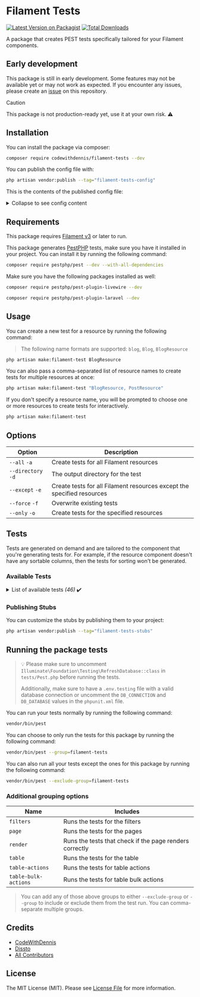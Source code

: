 # Filament Tests

[![Latest Version on Packagist](https://img.shields.io/packagist/v/codewithdennis/filament-tests.svg?style=flat-square)](https://packagist.org/packages/codewithdennis/filament-tests)
[![Total Downloads](https://img.shields.io/packagist/dt/codewithdennis/filament-tests.svg?style=flat-square)](https://packagist.org/packages/codewithdennis/filament-tests)

A package that creates PEST tests specifically tailored for your Filament components.

## Early development

This package is still in early development. Some features may not be available yet or may not work as expected. If you encounter any issues, please create an [issue](https://github.com/CodeWithDennis/filament-tests/issues) on this repository.

> [!CAUTION]  
> This package is not production-ready yet, use it at your own risk. ⚠️

## Installation
You can install the package via composer:

```bash
composer require codewithdennis/filament-tests --dev
```

You can publish the config file with:

```bash
php artisan vendor:publish --tag="filament-tests-config"
```

This is the contents of the published config file:

<details>

<summary>Collapse to see config content</summary>

### You can add a header

```php
return [
    /**
     * The directory where the tests will be generated in.
     */
    'directory_name' => env('FILAMENT_TESTS_DIRECTORY_NAME', 'tests/Feature'),

    /**
     * Whether to separate the tests into folders based on the resource name.
     */
    'separate_tests_into_folders' => env('FILAMENT_TESTS_SEPARATE_TESTS_INTO_FOLDERS', false),
    
    'generate' => [
        'page' => [
            'auth' => [
                'login' => [
                    'render' => false,
                    'login' => false,
                ],

                'logout' => [
                    'logout' => false,
                ],

                'password_reset' => [
                    'render' => false,
                    'reset' => false,
                ],

                'registration' => [
                    'render' => false,
                    'register' => false,
                ],
            ],
        ],

        'resource' => [
            'page' => [
                'create' => [
                    'render' => false,

                    'action' => [
                        'render' => false,
                    ],

                    'form' => [
                        'field' => [
                            'disabled' => false,
                            'exists' => false,
                            'hidden' => false,
                            'validate' => false,
                        ],

                        'exists' => false,
                        'render' => false,
                        'validate' => false,
                    ],

                    'widget' => [
                        'render_footer_widgets' => false,
                        'render_header_widgets' => false,
                    ],


                ],

                'custom' => [], // TODO: Implement

                'edit' => [
                    'render' => false,

                    'action' => [
                        'render' => false,
                    ],

                    'form' => [
                        'field' => [
                            'disabled' => false,
                            'exists' => false,
                            'hidden' => false,
                            'validate' => false,
                        ],

                        'exists' => false,
                        'fill' => false,
                        'render' => false,
                        'validate' => false,
                    ],

                    'relation_manager' => [
                        'header_action' => [
                            'exist' => false,
                            'hidden' => false,
                            'visible' => false,
                        ],

                        'table' => [
                            'action' => [
                                'delete' => false,
                                'delete_force' => false,
                                'delete_soft' => false,
                                'exist' => false,
                                'hidden' => false,
                                'replicate' => false,
                                'restore' => false,
                                'url' => false,
                                'url_tab' => false,
                                'visible' => false,
                            ],

                            'bulk_action' => [
                                'delete' => false,
                                'delete_force' => false,
                                'delete_soft' => false,
                                'exist' => false,
                                'restore' => false,
                            ],

                            'column' => [
                                'cannot_render' => false,
                                'description_above' => false,
                                'description_below' => false,
                                'exist' => false,
                                'extra_attributes' => false,
                                'render' => false,
                                'search' => false,
                                'search_individually' => false,
                                'select' => false,
                                'sort' => false,
                            ],

                            'filter' => [
                                'exist' => false,
                                'hidden' => false,
                                'visible' => false,
                            ],

                            'summary' => [
                                'average' => false,
                                'count' => false,
                                'count_icon' => false,
                                'date_range' => false,
                                'range' => false,
                                'sum' => false,
                            ],

                            'description' => false,
                            'heading' => false,
                        ],

                        'list_records' => false,
                        'list_records_paginated' => false,
                        'render' => false,
                        'trashed' => false,
                    ],

                    'widget' => [
                        'render_footer_widgets' => false,
                        'render_header_widgets' => false,
                    ],

                ],

                'index' => [
                    'action' => [
                        'exist' => false,
                        'hidden' => false,
                        'visible' => false,
                    ],

                    'table' => [
                        'action' => [
                            'delete' => false,
                            'delete_force' => false,
                            'delete_soft' => false,
                            'exist' => false,
                            'replicate' => false,
                            'restore' => false,
                            'url' => false,
                            'url_tab' => false,
                        ],

                        'bulk_action' => [
                            'delete' => false,
                            'delete_force' => false,
                            'delete_soft' => false,
                            'exist' => false,
                            'restore' => false,
                        ],

                        'column' => [
                            'cannot_render' => false,
                            'description_above' => false,
                            'description_below' => false,
                            'exist' => false,
                            'extra_attributes' => false,
                            'render' => false,
                            'search' => false,
                            'search_individually' => false,
                            'select' => false,
                            'sort' => false,
                        ],

                        'filter' => [
                            'add' => false,
                            'remove' => false,
                            'reset' => false,
                        ],

                        'summary' => [
                            'average' => false,
                            'count' => false,
                            'count_icon' => false,
                            'date_range' => false,
                            'range' => false,
                            'sum' => false,
                        ],

                        'description' => false,
                        'heading' => false,
                    ],

                    'widget' => [
                        'render_footer_widgets' => false,
                        'render_header_widgets' => false,
                    ],

                    'list_records' => false,
                    'list_records_paginated' => false,
                    'render' => false,
                    'trashed' => false,
                ],

                'view' => [
                    'render' => false,

                    'action' => [
                        'render' => false,
                    ],

                    'form' => [
                        'render' => false,
                    ],

                    'infolist' => [
                        'action' => [
                            'exist' => false,
                        ],

                        'entry' => [
                            'render' => false,
                        ],

                        'render' => false,
                    ],

                    'relation_manager' => [
                        'header_action' => [
                            'exist' => false,
                            'hidden' => false,
                            'visible' => false,
                        ],

                        'table' => [
                            'action' => [
                                'delete' => false,
                                'delete_force' => false,
                                'delete_soft' => false,
                                'exist' => false,
                                'hidden' => false,
                                'replicate' => false,
                                'restore' => false,
                                'url' => false,
                                'url_tab' => false,
                                'visible' => false,
                            ],

                            'bulk_action' => [
                                'delete' => false,
                                'delete_force' => false,
                                'delete_soft' => false,
                                'exist' => false,
                                'restore' => false,
                            ],

                            'column' => [
                                'cannot_render' => false,
                                'description_above' => false,
                                'description_below' => false,
                                'exist' => false,
                                'extra_attributes' => false,
                                'render' => false,
                                'search' => false,
                                'search_individually' => false,
                                'select' => false,
                                'sort' => false,
                            ],

                            'filter' => [
                                'add' => false,
                                'remove' => false,
                                'reset' => false,
                            ],

                            'summary' => [
                                'average' => false,
                                'count' => false,
                                'count_icon' => false,
                                'date_range' => false,
                                'range' => false,
                                'sum' => false,
                            ],

                            'description' => false,
                            'heading' => false,
                        ],

                        'list_records' => false,
                        'list_records_paginated' => false,
                        'render' => false,
                        'trashed' => false,
                    ],

                    'widget' => [
                        'render_footer_widgets' => false,
                        'render_header_widgets' => false,
                    ],
                ],
            ],
        ],
    ],
];
```
</details>



## Requirements

This package requires [Filament v3](https://filamentphp.com/docs/3.x/panels/installation) or later to run.

This package generates [PestPHP](https://pestphp.com/docs/installation) tests, make sure you have it installed in your project. You can install it by running the following command:

```bash
composer require pestphp/pest --dev --with-all-dependencies
```

Make sure you have the following packages installed as well:

```bash
composer require pestphp/pest-plugin-livewire --dev
```
```bash
composer require pestphp/pest-plugin-laravel --dev
```

## Usage

You can create a new test for a resource by running the following command:
> The following name formats are supported: `blog`, `Blog`, `BlogResource`

```bash
php artisan make:filament-test BlogResource
```

You can also pass a comma-separated list of resource names to create tests for multiple resources at once:

```bash
php artisan make:filament-test "BlogResource, PostResource"
```

If you don't specify a resource name, you will be prompted to choose one or more resources to create tests for interactively.

```bash
php artisan make:filament-test
````
## Options

| Option             | Description                                                            |
|--------------------|------------------------------------------------------------------------|
| `--all` `-a`       | Create tests for all Filament resources                                |
| `--directory` `-d` | The output directory for the test                                      |
| `--except` `-e`    | Create tests for all Filament resources except the specified resources |
| `--force` `-f`     | Overwrite existing tests                                               |
| `--only` `-o`      | Create tests for the specified resources                               |

## Tests
Tests are generated on demand and are tailored to the component that you're generating tests for. For example, if the resource component doesn't have any sortable columns, then the tests for sorting 
won't be generated.

### Available Tests

<details>

<summary>List of available tests <i>(46)</i> ✔️</summary>

- it can render the registration page
- it can render the password reset page
- it can render the login page
- [it can render the create page](https://filamentphp.com/docs/3.x/panels/testing#routing--render)
- [it has create form](https://filamentphp.com/docs/3.x/forms/testing#form-existence)
- [has a disabled field on create form](https://filamentphp.com/docs/3.x/forms/testing#disabled-fields)
- [it has a field on create form](https://filamentphp.com/docs/3.x/forms/testing#fields)
- [it has a hidden field on create form](https://filamentphp.com/docs/3.x/forms/testing#hidden-fields)
- [it can render the edit page](https://filamentphp.com/docs/3.x/panels/testing#routing--render)
- [it can render the relation manager on the edit page](https://filamentphp.com/docs/3.x/panels/testing#render)
- it has the correct table heading on the relation manager on the edit page
- it has the correct table description on the relation manager on the edit page
- it can render column on the relation manager on the edit page
- it cannot render column on the relation manager on the edit page
- [it has the correct descriptions above on the relation manager on the edit page](https://filamentphp.com/docs/3.x/tables/testing#descriptions)
- [it has the correct descriptions below on the relation manager on the edit page](https://filamentphp.com/docs/3.x/tables/testing#descriptions)
- [it has a field on edit form](https://filamentphp.com/docs/3.x/forms/testing#fields)
- [it has a hidden field on edit form](https://filamentphp.com/docs/3.x/forms/testing#hidden-fields)
- [it has column on the relation manager on the edit page](https://filamentphp.com/docs/3.x/tables/testing#existence) 
- [it has extra attributes on the relation manager on the edit page](https://filamentphp.com/docs/3.x/tables/testing#extra-attributes)
- [it can search column on the relation manger on the edit page](https://filamentphp.com/docs/3.x/tables/testing#searching)
- [it can (individually) search column on the relation manger on the edit page](https://filamentphp.com/docs/3.x/tables/testing#searching)
- [it has select column with correct options on the relation manager on the edit page](https://filamentphp.com/docs/3.x/tables/testing#select-columns)
- [it can sort column on the relation manager on the edit page](https://filamentphp.com/docs/3.x/tables/testing#sorting)
- [it can list records on the index page on the relation manager on the edit page](https://filamentphp.com/docs/3.x/tables/testing#render)
- [it can list records on the index page on the relation manager on the edit page with pagination](https://filamentphp.com/docs/3.x/tables/testing#render)
- [it can render the view page](https://filamentphp.com/docs/3.x/panels/testing#routing--render)
- [it can render the relation manager on the view page](https://filamentphp.com/docs/3.x/panels/testing#render)
- it has the correct table heading on the relation manager on the view page
- it has the correct table description on the relation manager on the view page
- it can render column on the relation manager on the view page
- it cannot render column on the relation manager on the view page
- [it has the correct descriptions above on the relation manager on the view page](https://filamentphp.com/docs/3.x/tables/testing#descriptions)
- [it has the correct descriptions below on the relation manager on the view page](https://filamentphp.com/docs/3.x/tables/testing#descriptions)
- [it has a field on view form](https://filamentphp.com/docs/3.x/forms/testing#fields)
- [it has a hidden field on view form](https://filamentphp.com/docs/3.x/forms/testing#hidden-fields)
- [it has column on the relation manager on the view page](https://filamentphp.com/docs/3.x/tables/testing#existence)
- [it has extra attributes on the relation manager on the view page](https://filamentphp.com/docs/3.x/tables/testing#extra-attributes)
- [it can search column on the relation manger on the view page](https://filamentphp.com/docs/3.x/tables/testing#searching)
- [it can (individually) search column on the relation manger on the view page](https://filamentphp.com/docs/3.x/tables/testing#searching)
- [it has select column with correct options on the relation manager on the view page](https://filamentphp.com/docs/3.x/tables/testing#select-columns)
- [it can sort column on the relation manager on the view page](https://filamentphp.com/docs/3.x/tables/testing#sorting)
- [it can list records on the index page on the relation manager on the view page](https://filamentphp.com/docs/3.x/tables/testing#render)
- [it can list records on the index page on the relation manager on the view page with pagination](https://filamentphp.com/docs/3.x/tables/testing#render)
- [it has edit form](https://filamentphp.com/docs/3.x/forms/testing#form-existence)
- it has header actions on the index page
- it cannot render header actions on the index page
- it can render header actions on the index page
- [it can list records on the index page](https://filamentphp.com/docs/3.x/tables/testing#render)
- [it can list records on the index page with pagination](https://filamentphp.com/docs/3.x/tables/testing#render)
- [it can render the index page](https://filamentphp.com/docs/3.x/tables/testing#render)
- [it cannot display trashed records by default](https://filamentphp.com/docs/3.x/tables/testing#render)
- it has the correct table description
- it has the correct table heading
- [it can delete records](https://filamentphp.com/docs/3.x/tables/testing#calling-actions)
- [it can force delete records](https://filamentphp.com/docs/3.x/tables/testing#calling-actions)
- [it can soft delete records](https://filamentphp.com/docs/3.x/tables/testing#calling-actions)
- [it has table action](https://filamentphp.com/docs/3.x/tables/testing#calling-actions)
- [it can replicate records](https://filamentphp.com/docs/3.x/tables/testing#calling-actions)
- [it can restore records](https://filamentphp.com/docs/3.x/tables/testing#calling-actions)
- [it has the correct URL for table action](https://filamentphp.com/docs/3.x/infolists/testing#url)
- [it has the correct URL and opens in a new tab for table action](https://filamentphp.com/docs/3.x/infolists/testing#url)
- it can bulk delete records
- it can bulk force delete records
- it can bulk delete records
- it has table bulk action
- it can bulk restore records
- it can bulk soft delete records
- [it cannot render column](https://filamentphp.com/docs/3.x/tables/testing#columns)
- [it has the correct descriptions above](https://filamentphp.com/docs/3.x/tables/testing#descriptions)
- [it has the correct descriptions below](https://filamentphp.com/docs/3.x/tables/testing#descriptions)
- [it has column](https://filamentphp.com/docs/3.x/tables/testing#existence)
- [it has extra attributes](https://filamentphp.com/docs/3.x/tables/testing#extra-attributes)
- [it can render column](https://filamentphp.com/docs/3.x/tables/testing#columns)
- [it can search column](https://filamentphp.com/docs/3.x/tables/testing#searching)
- [it can individually search by column](https://filamentphp.com/docs/3.x/tables/testing#searching)
- [it has the correct options](https://filamentphp.com/docs/3.x/tables/testing#select-columns)
- [it can sort column](https://filamentphp.com/docs/3.x/tables/testing#sorting)
- [it can reset table filters](https://filamentphp.com/docs/3.x/tables/testing#resetting-filters)
- [it can render the view page](https://filamentphp.com/docs/3.x/tables/testing#render)

</details>

### Publishing Stubs
You can customize the stubs by publishing them to your project:

```bash
php artisan vendor:publish --tag="filament-tests-stubs"
```

## Running the package tests
> 💡 Please make sure to uncomment `Illuminate\Foundation\Testing\RefreshDatabase::class` in `tests/Pest.php` before running the tests.
> 
> Additionally, make sure to have a `.env.testing` file with a valid database connection or uncomment the `DB_CONNECTION` and `DB_DATABASE` values in the `phpunit.xml` file.

You can run your tests normally by running the following command:

```bash
vendor/bin/pest
```

You can choose to only run the tests for this package by running the following command:

```bash
vendor/bin/pest --group=filament-tests
```

You can also run all your tests except the ones for this package by running the following command:

```bash
vendor/bin/pest --exclude-group=filament-tests
```

### Additional grouping options
| Name                 | Includes                                                |
|----------------------|---------------------------------------------------------|
| `filters`            | Runs the tests for the filters                          |
| `page`               | Runs the tests for the pages                            |
| `render`             | Runs the tests that check if the page renders correctly |
| `table`              | Runs the tests for the table                            |
| `table-actions`      | Runs the tests for table actions                        |
| `table-bulk-actions` | Runs the tests for table bulk actions                   |
> You can add any of those above groups to either `--exclude-group` or `--group` to include or exclude them from the test run. You can comma-separate multiple groups.

## Credits

- [CodeWithDennis](https://github.com/CodeWithDennis)
- [Dissto](https://github.com/dissto)
- [All Contributors](../../contributors)

## License

The MIT License (MIT). Please see [License File](LICENSE.md) for more information.
